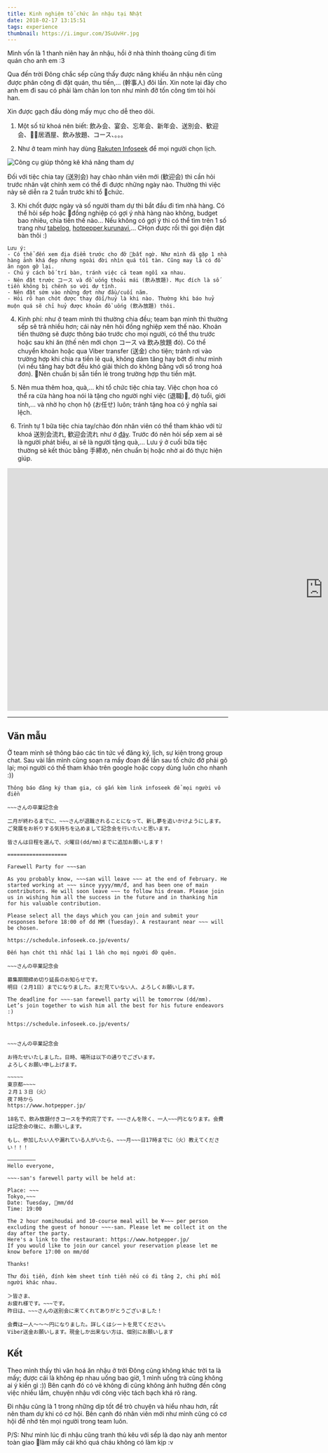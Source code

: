 ```yaml
---
title: Kinh nghiệm tổ chức ăn nhậu tại Nhật
date: 2018-02-17 13:15:51
tags: experience
thumbnail: https://i.imgur.com/3SuUvHr.jpg
---
```


Mình vốn là 1 thanh niên hay ăn nhậu, hồi ở nhà thỉnh thoảng cũng đi tìm quán cho anh em :3

Qua đến trời Đông chắc sếp cũng thấy được năng khiếu ăn nhậu nên cũng được phân công đi đặt quán, thu tiền,... (幹事人) đôi lần. Xin note lại đây cho anh em đi sau có phải làm chân lon ton như mình đỡ tốn công tìm tòi hỏi han.

<!-- more -->

Xin được gạch đầu dòng mấy mục cho dễ theo dõi.

1. Một số từ khoá nên biết: 飲み会、宴会、忘年会、新年会、送別会、歓迎会、居酒屋、飲み放題、コース、。。。

2. Như ở team mình hay dùng [Rakuten Infoseek](https://schedule.infoseek.co.jp/) để mọi người chọn lịch.

![Công cụ giúp thông kê khả năng tham dự](https://i.imgur.com/sMFBX3v.png)

Đối với tiệc chia tay (送別会) hay chào nhân viên mới (歓迎会) thì cần hỏi trước nhân vật chính xem có thể đi được những ngày nào. Thường thì việc này sẽ diễn ra 2 tuần trước khi tổ chức.

3. Khi chốt được ngày và số người tham dự thì bắt đầu đi tìm nhà hàng. Có thể hỏi sếp hoặc đồng nghiệp có gợi ý nhà hàng nào không, budget bao nhiêu, chia tiền thế nào... Nếu không có gợi ý thì có thể tìm trên 1 số trang như [tabelog](https://tabelog.com/), [hotpepper](https://www.hotpepper.jp/),[kurunavi](https://r.gnavi.co.jp/),... CHọn được rồi thì gọi điện đặt bàn thôi :)
```
Lưu ý:
- Có thể đến xem địa điểm trước cho đỡ bất ngờ. Như mình đã gặp 1 nhà hàng ảnh khá đẹp nhưng ngoài đời nhìn quá tồi tàn. Cũng may là có đồ ăn ngon gỡ lại.
- Chú ý cách bố trí bàn, tránh việc cả team ngồi xa nhau.
- Nên đặt trước コース và đồ uống thoải mái (飲み放題). Mục đích là số tiền không bị chênh so với dự tính.
- Nên đặt sớm vào những đợt như đầu/cuối năm.
- Hỏi rõ hạn chót được thay đổi/huỷ là khi nào. Thường khi báo huỷ muộn quá sẽ chỉ huỷ được khoản đồ uống (飲み放題) thôi.
```
4. Kinh phí: như ở team mình thì thường chia đều; team bạn mình thì thường sếp sẽ trả nhiều hơn; cái này nên hỏi đồng nghiệp xem thế nào. Khoản tiền thường sẽ được thông báo trước cho mọi người, có thể thu trước hoặc sau khi ăn (thế nên mới chọn コース và 飲み放題 đó). Có thể chuyển khoản hoặc qua Viber transfer (送金) cho tiện; tránh rơi vào trường hợp khi chia ra tiền lẻ quá, không dám tăng hay bớt đi như mình (vì nếu tăng hay bớt đều khó giải thích do không bằng với số trong hoá đơn). Nên chuẩn bị sẵn tiền lẻ trong trường hợp thu tiền mặt.

5. Nên mua thêm hoa, quà,... khi tổ chức tiệc chia tay. Việc chọn hoa có thể ra cừa hàng hoa nói là tặng cho người nghỉ việc (退職), độ tuổi, giới tính,... và nhờ họ chọn hộ (お任せ) luôn; tránh tặng hoa có ý nghĩa sai lệch.

6. Trình tự 1 bữa tiệc chia tay/chào đón nhân viên có thể tham khảo với từ khoá 送別会流れ,
歓迎会流れ như ở [đây](https://hitosara.com/season/kansougeikai/kanji_soubetsukai/). Trước đó nên hỏi sếp xem ai sẽ là người phát biểu, ai sẽ là người tặng quà,... Lưu ý ở cuối bữa tiệc thường sẽ kết thúc bằng 手締め, nên chuẩn bị hoặc nhờ ai đó thực hiện giúp.

<iframe width="1440" height="554" src="https://www.youtube.com/embed/_cqHI8EWgJ8?ecver=1" frameborder="0" allow="autoplay; encrypted-media" allowfullscreen></iframe>

***
## Văn mẫu

Ở team mình sẽ thông báo các tin tức về đăng ký, lịch, sự kiện trong group chat. Sau vài lần mình cũng soạn ra mấy đoạn để lần sau tổ chức đỡ phải gõ lại; mọi người có thể tham khảo trên google hoặc copy dùng luôn cho nhanh :))

```
Thông báo đăng ký tham gia, có gắn kèm link infoseek để mọi người vô điền

~~~さんの卒業記念会

二月が終わるまでに、~~~さんが退職されることになって、新し夢を追いかけようにします。ご発展をお祈りする気持ちを込めまして記念会を行いたいと思います。

皆さんは日程を選んで、火曜日(dd/mm)までに追加お願いします！

===================

Farewell Party for ~~~san

As you probably know, ~~~san will leave ~~~ at the end of February. He started working at ~~~ since yyyy/mm/đ, and has been one of main contributors. He will soon leave ~~~ to follow his dream. Please join us in wishing him all the success in the future and in thanking him for his valuable contribution.

Please select all the days which you can join and submit your responses before 18:00 of đd MM (Tuesday). A restaurant near ~~~ will be chosen.

https://schedule.infoseek.co.jp/events/
```

```
Đến hạn chót thì nhắc lại 1 lần cho mọi người đỡ quên.

~~~さんの卒業記念会

募集期間締め切り延長のお知らせです。
明日（２月1日）までになりました。まだ見ていない人、よろしくお願いします。

The deadline for ~~~-san farewell party will be tomorrow (dd/mm). Let’s join together to wish him all the best for his future endeavors :)

https://schedule.infoseek.co.jp/events/
```

```

~~~さんの卒業記念会

お待たせいたしました。日時、場所は以下の通りでございます。
よろしくお願い申し上げます。

~~~~~
東京都~~~~
２月１３日（火）
夜７時から
https://www.hotpepper.jp/

18名で、飲み放題付きコースを予約完了です。~~~さんを除く、一人~~~円となります。会費は記念会の後に、お願いします。

もし、参加したい人や漏れている人がいたら、~~~月~~~日17時までに（火）教えてください！！！

—————————
Hello everyone,

~~~-san's farewell party will be held at:

Place: ~~~
Tokyo,~~~
Date: Tuesday, mm/dd
Time: 19:00

The 2 hour nomihoudai and 10-course meal will be ¥~~~ per person excluding the guest of honour ~~~-san. Please let me collect it on the day after the party.
Here's a link to the restaurant: https://www.hotpepper.jp/
If you would like to join our cancel your reservation please let me know before 17:00 on mm/dd

Thanks!

```

```
Thư đòi tiền, đính kèm sheet tính tiền nếu có đi tăng 2, chi phí mỗi người khác nhau.

＞皆さま、
お疲れ様です。~~~です。
昨日は、~~~さんの送別会に来てくれてありがとうございました！

会費は一人〜〜〜円になりました。詳しくはシートを見てください。
Viber送金お願いします。現金しか出来ない方は、個別にお願いします

```

## Kết
Theo mình thấy thì văn hoá ăn nhậu ở trời Đông cũng không khác trời ta là mấy; được cái là không ép nhau uống bao giờ, 1 mình uống trà cũng không ai ý kiến gì :)) Bên cạnh đó có vẻ không đi cũng không ảnh hưởng đến công việc nhiều lắm, chuyện nhậu với công việc tách bạch khá rõ ràng.

Đi nhậu cũng là 1 trong những dịp tốt để trò chuyện và hiểu nhau hơn, rất nên tham dự khi có cơ hội. Bên cạnh đó nhân viên mới như mình cũng có cơ hội để nhớ tên mọi người trong team luôn.

P/S: Như mình lúc đi nhậu cũng tranh thủ kêu với sếp là dạo này anh mentor toàn giao làm mấy cái khó quá cháu không có làm kịp :v